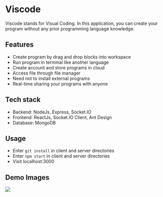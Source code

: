 # Viscode

<p>Viscode stands for Visual Coding. In this application, you can create your program without any prior programming language knowledge.

<h2>Features</h2>
<ul>
  <li>Create program by drag and drop blocks into workspace</li>
  <li>Run program in terminal like another language</li>
  <li>Create account and store programs in cloud</li>
  <li>Access file through file manager</li>
  <li>Need not to install external programs</li>
  <li>Real-time sharing your programs with anyone</li>
</ul>

<h2>Tech stack</h2>
<ul>
  <li>Backend: NodeJs, Express, Socket.IO</li>
  <li>Frontend: ReactJs, Socket.IO Client, Ant Design</li>
  <li>Database: MongoDB </li>
</ul>

<h2>Usage</h2>
<ul>
  <li>Enter <code>git install</code> in client and server directories</li>
  <li>Enter <code>npm start</code> in client and server directories</li>
  <li>Visit localhost:3000</li>
</ul>

<h2>Demo Images</h2>
<img src="https://i.imgur.com/IbaUAhf.png" />
